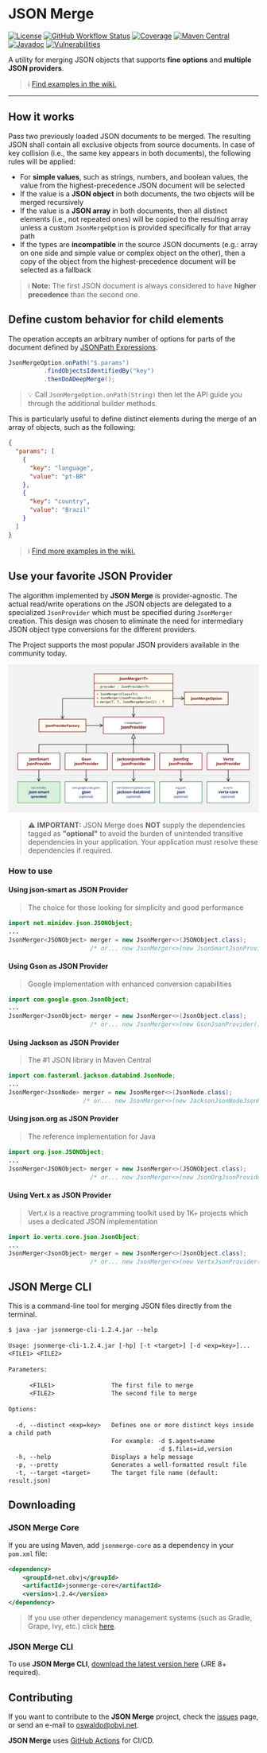# JSON Merge

[![License](https://img.shields.io/badge/license-apache%202.0-brightgreen.svg)](https://opensource.org/licenses/Apache-2.0)
[![GitHub Workflow Status](https://img.shields.io/github/actions/workflow/status/oswaldobapvicjr/jsonmerge/maven.yml?branch=main)](https://github.com/oswaldobapvicjr/jsonmerge/actions/workflows/maven.yml)
[![Coverage](https://img.shields.io/codecov/c/github/oswaldobapvicjr/jsonmerge)](https://codecov.io/gh/oswaldobapvicjr/jsonmerge)
[![Maven Central](https://maven-badges.herokuapp.com/maven-central/net.obvj/jsonmerge-core/badge.svg)](https://maven-badges.herokuapp.com/maven-central/net.obvj/jsonmerge-core)
[![Javadoc](https://javadoc.io/badge2/net.obvj/jsonmerge-core/javadoc.svg)](https://javadoc.io/doc/net.obvj/jsonmerge-core)
[![Vulnerabilities](https://snyk.io/test/github/oswaldobapvicjr/jsonmerge/badge.svg?targetFile=jsonmerge-core/pom.xml)](https://snyk.io/test/github/oswaldobapvicjr/jsonmerge?targetFile=jsonmerge-core/pom.xml)


A utility for merging JSON objects that supports **fine options** and **multiple JSON providers**.

> ℹ️ [Find examples in the wiki.](https://github.com/oswaldobapvicjr/jsonmerge/wiki/Examples/)

---
 
## How it works

Pass two previously loaded JSON documents to be merged. The resulting JSON shall contain all exclusive objects from source documents. In case of key collision (i.e., the same key appears in both documents), the following rules will be applied:

- For **simple values**, such as strings, numbers, and boolean values, the value from the highest-precedence JSON document will be selected
- If the value is a **JSON object** in both documents, the two objects will be merged recursively
- If the value is a **JSON array** in both documents, then all distinct elements (i.e., not repeated ones) will be copied to the resulting array unless a  custom `JsonMergeOption` is provided specifically for that array path
- If the types are **incompatible** in the source JSON documents (e.g.: array on one side and simple value or complex object on the other), then a copy of the object from the highest-precedence document will be selected as a fallback

> ℹ️ **Note:** The first JSON document is always considered to have **higher precedence** than the second one.



## Define custom behavior for child elements

The operation accepts an arbitrary number of options for parts of the document defined by [JSONPath Expressions](https://goessner.net/articles/JsonPath/index.html#e2).

```java
JsonMergeOption.onPath("$.params")
          .findObjectsIdentifiedBy("key")
          .thenDoADeepMerge();
```

> :bulb: Call `JsonMergeOption.onPath(String)` then let the API guide you through the additional builder methods.

This is particularly useful to define distinct elements during the merge of an array of objects, such as the following:

```json
{
  "params": [
    {
      "key": "language",
      "value": "pt-BR"
    },
    {
      "key": "country",
      "value": "Brazil"
    }
  ]
}
```

> ℹ️ [Find more examples in the wiki.](https://github.com/oswaldobapvicjr/jsonmerge/wiki/Examples/)


## Use your favorite JSON Provider

The algorithm implemented by **JSON Merge** is provider-agnostic. The actual read/write operations on the JSON objects are delegated to a specialized `JsonProvider` which must be specified during `JsonMerger` creation. This design was chosen to eliminate the need for intermediary JSON object type conversions for the different providers.

The Project supports the most popular JSON providers available in the community today.

![Supported JSON providers](resources/jsonmerge%20-%20Json%20Providers%20diagram%20-%201.2-A.svg)

> :warning: **IMPORTANT:** JSON Merge does **NOT** supply the dependencies tagged as **"optional"** to avoid the burden of unintended transitive dependencies in your application. Your application must resolve these dependencies if required.

### How to use

#### Using json-smart as JSON Provider

> The choice for those looking for simplicity and good performance

```java
import net.minidev.json.JSONObject;
...
JsonMerger<JSONObject> merger = new JsonMerger<>(JSONObject.class);
                       /* or... new JsonMerger<>(new JsonSmartJsonProvider()); */
````

#### Using Gson as JSON Provider

> Google implementation with enhanced conversion capabilities

```java
import com.google.gson.JsonObject;
...
JsonMerger<JsonObject> merger = new JsonMerger<>(JsonObject.class);
                       /* or... new JsonMerger<>(new GsonJsonProvider()); */
````

#### Using Jackson as JSON Provider

> The #1 JSON library in Maven Central

```java
import com.fasterxml.jackson.databind.JsonNode;
...
JsonMerger<JsonNode> merger = new JsonMerger<>(JsonNode.class);
                     /* or... new JsonMerger<>(new JacksonJsonNodeJsonProvider()); */

````

#### Using json.org as JSON Provider

> The reference implementation for Java

```java
import org.json.JSONObject;
...
JsonMerger<JSONObject> merger = new JsonMerger<>(JSONObject.class);
                       /* or... new JsonMerger<>(new JsonOrgJsonProvider()); */
````

#### Using Vert.x as JSON Provider

> Vert.x is a reactive programming toolkit used by 1K+ projects which uses a dedicated JSON implementation

```java
import io.vertx.core.json.JsonObject;
...
JsonMerger<JsonObject> merger = new JsonMerger<>(JsonObject.class);
                       /* or... new JsonMerger<>(new VertxJsonProvider()); */
````

## JSON Merge CLI

This is a command-line tool for merging JSON files directly from the terminal.

```help
$ java -jar jsonmerge-cli-1.2.4.jar --help

Usage: jsonmerge-cli-1.2.4.jar [-hp] [-t <target>] [-d <exp=key>]... <FILE1> <FILE2>

Parameters:

      <FILE1>                The first file to merge
      <FILE2>                The second file to merge

Options:

  -d, --distinct <exp=key>   Defines one or more distinct keys inside a child path
                             For example: -d $.agents=name
                                          -d $.files=id,version
  -h, --help                 Displays a help message
  -p, --pretty               Generates a well-formatted result file
  -t, --target <target>      The target file name (default: result.json)
```

## Downloading

### JSON Merge Core

If you are using Maven, add `jsonmerge-core` as a dependency in your `pom.xml` file:

```xml
<dependency>
    <groupId>net.obvj</groupId>
    <artifactId>jsonmerge-core</artifactId>
    <version>1.2.4</version>
</dependency>
```

> If you use other dependency management systems (such as Gradle, Grape, Ivy, etc.) click [here](https://maven-badges.herokuapp.com/maven-central/net.obvj/jsonmerge-core).

### JSON Merge CLI

To use **JSON Merge CLI**, [download the latest version here](https://repo1.maven.org/maven2/net/obvj/jsonmerge-cli/1.2.4/jsonmerge-cli-1.2.4.jar) (JRE 8+ required).

## Contributing

If you want to contribute to the **JSON Merge** project, check the [issues](http://obvj.net/jsonmerge/issues) page, or send an e-mail to [oswaldo@obvj.net](mailto:oswaldo@obvj.net).

**JSON Merge** uses [GitHub Actions](https://docs.github.com/actions) for CI/CD.
